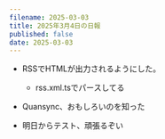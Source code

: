 ```yaml
---
filename: 2025-03-03
title: 2025年3月4日の日報
published: false
date: 2025-03-03
---
```

*   RSSでHTMLが出力されるようにした。
    
    *   rss.xml.tsでパースしてる
        
*   Quansync、おもしろいのを知った
    
*   明日からテスト、頑張るぞい